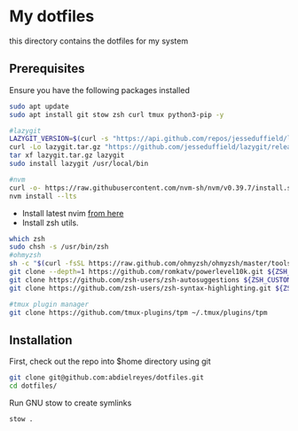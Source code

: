 # My dotfiles

this directory contains the dotfiles for my system

## Prerequisites
Ensure you have the following packages installed

```bash
sudo apt update
sudo apt install git stow zsh curl tmux python3-pip -y

#lazygit
LAZYGIT_VERSION=$(curl -s "https://api.github.com/repos/jesseduffield/lazygit/releases/latest" | grep -Po '"tag_name": "v\K[^"]*')
curl -Lo lazygit.tar.gz "https://github.com/jesseduffield/lazygit/releases/latest/download/lazygit_${LAZYGIT_VERSION}_Linux_x86_64.tar.gz"
tar xf lazygit.tar.gz lazygit
sudo install lazygit /usr/local/bin

#nvm 
curl -o- https://raw.githubusercontent.com/nvm-sh/nvm/v0.39.7/install.sh | bash
nvm install --lts
```
- Install latest nvim [from here](https://github.com/neovim/neovim/blob/master/BUILD.md)
- Install zsh utils.
```bash
which zsh
sudo chsh -s /usr/bin/zsh
#ohmyzsh
sh -c "$(curl -fsSL https://raw.github.com/ohmyzsh/ohmyzsh/master/tools/install.sh)"
git clone --depth=1 https://github.com/romkatv/powerlevel10k.git ${ZSH_CUSTOM:-$HOME/.oh-my-zsh/custom}/themes/powerlevel10k
git clone https://github.com/zsh-users/zsh-autosuggestions ${ZSH_CUSTOM:-~/.oh-my-zsh/custom}/plugins/zsh-autosuggestions
git clone https://github.com/zsh-users/zsh-syntax-highlighting.git ${ZSH_CUSTOM:-~/.oh-my-zsh/custom}/plugins/zsh-syntax-highlighting

#tmux plugin manager
git clone https://github.com/tmux-plugins/tpm ~/.tmux/plugins/tpm
```

## Installation
First, check out the repo into $home directory using git
```bash
git clone git@github.com:abdielreyes/dotfiles.git
cd dotfiles/
```
Run GNU stow to create symlinks
```bash
stow . 
```
